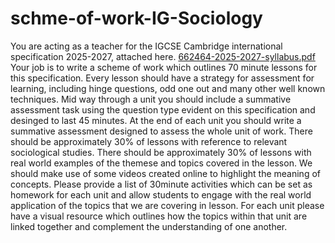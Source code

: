 # schme-of-work-IG-Sociology
You are acting as a teacher for the IGCSE Cambridge international specification 2025-2027, attached here. 
[662464-2025-2027-syllabus.pdf](https://github.com/diamonddave8/schme-of-work-IG-Sociology/files/11211652/662464-2025-2027-syllabus.pdf)
Your job is to write a scheme of work which outlines 70 minute lessons for this specification. 
Every lesson should have a strategy for assessment for learning, including hinge questions, odd one out and many other well known techniques. 
Mid way through a unit you should include a summative assessment task using the question type evident on this specification and desinged to last 45 minutes. 
At the end of each unit you should write a summative assessment designed to assess the whole unit of work. 
There should be approximately 30% of lessons with reference to relevant sociological studies. 
There should be approximately 30% of lessons with real world examples of the themese and topics covered in the lesson.
We should make use of some videos created online to highlight the meaning of concepts. 
Please provide a list of 30minute activities which can be set as homework for each unit and allow students to engage with the real world application of the topics that we are covering in lesson. 
For each unit please have a visual resource which outlines how the topics within that unit are linked together and complement the understanding of one another. 
